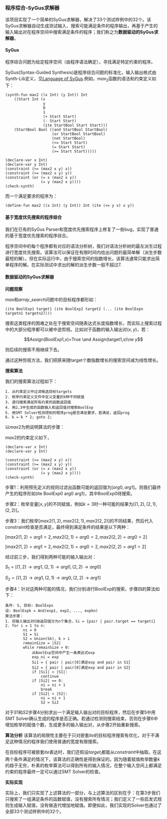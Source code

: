 ### 程序综合-SyGus求解器

该项目实现了一个简单的SyGus求解器，解决了33个测试样例中的32个。该SyGus求解器自动生成测试输入、搜索可能满足条件的程序输出，再基于产生的输入输出对在程序空间中搜索满足条件的程序；我们称之为**数据驱动的SyGus求解器**。

#### SyGus

程序综合问题为给定程序空间（由程序语法确定），寻找满足特定约束的程序。

SyGus(Syntax-Guided Synthesis)是程序综合问题的标准化，输入输出格式由Synth-Lib定义，见[Language of SyGus](https://sygus.org/assets/pdf/SyGuS-IF.pdf).例如，$max_2$函数的语法和约束定义如下：

```
(synth-fun max2 ((x Int) (y Int)) Int
    ((Start Int (x
                 y
                 0
                 1
                 (+ Start Start)
                 (- Start Start)
                 (ite StartBool Start Start)))
    (StartBool Bool ((and StartBool StartBool)
                     (or StartBool StartBool)
                     (not StartBool)
                     (<= Start Start)
                     (= Start Start)
                     (>= Start Start)))))
```

```
(declare-var x Int)
(declare-var y Int)
(constraint (>= (max2 x y) x))
(constraint (>= (max2 x y) y))
(constraint (or (= x (max2 x y))
				(= y (max2 x y))))
(check-synth)
```

而一个满足要求的程序为：

```
(define-fun max2 ((x Int) (y Int)) Int (ite (<= y x) x y))
```

#### 基于宽度优先搜索的程序综合

我们在已有的SyGus Parser和宽度优先搜索程序上修复了一些bug，实现了普通的基于宽度优先搜索的程序综合。

程序空间中的每个程序都有对应的语法分析树，我们对语法分析树的最左派生过程进行宽度优先搜索。该算法可以保证在有限时间内给出问题的最简单解（派生步数最短的解）。但在实际运行中，由于搜索空间的指数增长，该算法通常只能求出简单程序的解。在实际测试中求出的解的派生步数一般不超过7.

#### 数据驱动的SyGus求解器

**问题观察**

$max$和$array\_search$问题中的目标程序都形如：

```
(ite BoolExp1 target1 (ite BoolExp2 target2 (... (ite BoolExpn targetn1 targetn2))))
```

搜索这类程序的困难之处在于搜索空间随表达式长度指数增长，而实际上搜索过程中的大部分程序都可以被中途剪枝。比如对于函数的输入输出对$(x,y)$，若：

$$Assign(BoolExp1,x)=True \and Assign(target1,x)\ne y$$

则后续的搜索不用继续下去。

通过这种剪枝方法，我们把原来随target个数指数增长的搜索空间减为线性增长。

**搜索算法**

我们的搜索算法过程如下：

```
1. 从约束定义中过滤候选目标targets
2. 枚举约束定义文件中定义变量的k种不同赋值
3. 递归搜索满足所有约束的函数返回值
4. 用2,3中生成的函数输入和返回值对搜索BoolExp
5. 用SMT Solver检测得到的程序prog是否满足要求，若满足，返回prog
6. k = k * 2; goto 2;
```

以$max2$为例说明算法的步骤：

$max2$的约束定义如下，

```
(declare-var x Int)
(declare-var y Int)

(constraint (>= (max2 x y) x))
(constraint (>= (max2 x y) y))
(constraint (or (= x (max2 x y))
				(= y (max2 x y))))
(check-synth)
```

步骤1：利用预先定义的规则过滤出函数可能的返回值为$[arg0, arg1]$。则我们最终产生的程序形如(ite BoolExp0 arg0 arg1)，其中BoolExp0待搜索。

步骤2：枚举变量$[x,y]$的不同赋值，例如$k=3$时一种可能的结果为$[(1,2),(2,1),(2,2)]$。

步骤3：我们枚举$[max2(1,2),max2(2,1),max2(2,2)]$的不同结果，然后代入constraint检查是否满足，最终得到满足条件的结果是以下两种：

$[max2(1,2)=arg1=2,max2(2,1)=arg0=2,max2(2,2)=arg0=2]$

$[max2(1,2)=arg1=2,max2(2,1)=arg0=2,max2(2,2)=arg1=2]$

经过前三步，我们得到两种可能的输入输出对：

$S_1=[(1,2)\rightarrow arg1,(2,1)\rightarrow arg0,(2,2)\rightarrow arg0]$

$S_2=[(1,2)\rightarrow arg1,(2,1)\rightarrow arg0,(2,2)\rightarrow arg1]$

步骤4：针对这两种可能的情况，我们分别进行BoolExp的搜索，步骤四的算法如下：

```
条件: S, 目标: BoolExps
设: BoolExpk = And(exp1, exp2, ..., expkn)
算法步骤：
1. 将输入输出对S按返回值分为n个集合，Si = {pair | pair.target == targeti}
2. for i = 1 to n:
		ni = 0
		S1 = Si
		S2 = Union(Sk), k > i
		remainSize = |S2|
		while remainSize > 0:
			从BoolExp空间中产生一条表达式exp
			exp_ni = exp
			Si1 = { pair | pair[0]满足exp and pair in S1}			
			Si2 = { pair | pair[0]满足exp and pair in S2}
			if |Si1| < |S1|:
				continue
			if |Si2| == 0:
				ni = ni + 1
            	break
			if |Si2| < |S2|:
				ni = ni + 1
				S2 = Si2
```

对于$S1$和$S2$步骤4分别求出一个满足输入输出对的目标程序，然后在步骤5中用SMT Solver确认生成的程序是否正确。若通过检测则搜索结束，否则在步骤6中增加枚举的赋值个数，生成更多的输入输出对，从步骤2开始重新搜索。

**算法分析**
该算法的局限性主要在于只对嵌套$ite$的目标程序搜索有优化，对于不满足这种情况的程序我们使用普通的宽度有限搜索。

在目标程序可被嵌套$ite$表达时，我们还假设$target_i$都能从$constraint$中抽取。在这两个条件满足的情况下，该算法的正确性是得到保证的。因为随着赋值枚举数量$k$的趋于无穷，朴素的枚举算法可以得到所有的输入情况，在整个输入空间上都满足约束的程序最终一定可以通过SMT Solver的检查。

**实际实现**

实际上，我们只实现了上述算法的一部分，与上述算法的区别在于：在第3步我们只搜索了一组满足条件的函数赋值，没有搜索所有情况；我们定义了一些启发式规则生成输入赋值，没有做迭代增加地赋值。即便如此，我们实现的Solver也通过了全部33个测试样例中的32个。